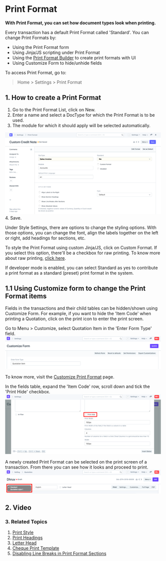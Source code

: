 
# Print Format


**With Print Format, you can set how document types look when printing.**


Every transaction has a default Print Format called 'Standard'. You can change Print Formats by:


* Using the Print Format form
* Using Jinja/JS scripting under Print Format
* Using the [Print Format Builder](/docs/v13/user/manual/en/setting-up/print/print-format-builder) to create print formats with UI
* Using Customize Form to hide/unhide fields


To access Print Format, go to:



> 
> Home > Settings > Print Format
> 
> 
> 


## 1. How to create a Print Format


1. Go to the Print Format List, click on New.
2. Enter a name and select a DocType for which the Print Format is to be used.
3. The module for which it should apply will be selected automatically.


![Print Format menu](/files/print-format-menu.png)
4. Save.


Under Style Settings, there are options to change the styling options. With those options, you can change the font, align the labels together on the left or right, add headings for sections, etc.


To style the Print Format using custom Jinja/JS, click on Custom Format. If you select this option, there'll be a checkbox for raw printing. To know more about raw printing, [click here](/docs/v13/user/manual/en/setting-up/print/raw-printing).


If developer mode is enabled, you can select Standard as yes to contribute a print format as a standard (preset) print format in the system.


## 1.1 Using Customize form to change the Print Format items


Fields in the transactions and their child tables can be hidden/shown using Customize Form.
For example, if you want to hide the 'Item Code' when printing a Quotation, click on the print icon to enter the print screen.


Go to Menu > Customize, select Quotation Item in the 'Enter Form Type' field.
![Print Format Customize](/files/print-format-customize1.png)


To know more, visit the [Customize Print Format](/docs/v13/user/manual/en/customize-erpnext/print-format) page.


In the fields table, expand the 'Item Code' row, scroll down and tick the 'Print Hide' checkbox.
![Print Format Print Hide](/files/print-format-customize2.png)


A newly created Print Format can be selected on the print screen of a transaction. From there you can see how it looks and proceed to print.
![Selecting a Print Format](/files/print-format-selection.png)


## 2. Video






### 3. Related Topics


1. [Print Style](/docs/v13/user/manual/en/setting-up/print/print-style)
2. [Print Headings](/docs/v13/user/manual/en/setting-up/print/print-headings)
3. [Letter Head](/docs/v13/user/manual/en/setting-up/print/letter-head)
4. [Cheque Print Template](/docs/v13/user/manual/en/setting-up/print/cheque-print-template)
5. [Disabling Line Breaks in Print Format Sections](/docs/v13/user/manual/en/setting-up/articles/print-format-sections)


